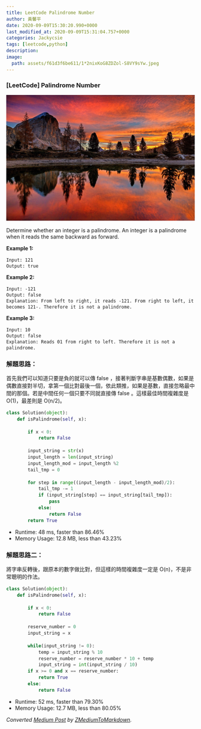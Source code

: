 ```yaml
---
title: LeetCode Palindrome Number
author: 黃馨平
date: 2020-09-09T15:30:20.990+0000
last_modified_at: 2020-09-09T15:31:04.757+0000
categories: Jackycsie
tags: [leetcode,python]
description: 
image:
  path: assets/f61d3f6be611/1*2nixKoG8ZDZol-S8VY9sYw.jpeg
---
```


### \[LeetCode\] Palindrome Number


![](assets/f61d3f6be611/1*2nixKoG8ZDZol-S8VY9sYw.jpeg)


Determine whether an integer is a palindrome\. An integer is a palindrome when it reads the same backward as forward\.

**Example 1:**
```
Input: 121
Output: true
```

**Example 2:**
```
Input: -121
Output: false
Explanation: From left to right, it reads -121. From right to left, it becomes 121-. Therefore it is not a palindrome.
```

**Example 3:**
```
Input: 10
Output: false
Explanation: Reads 01 from right to left. Therefore it is not a palindrome.
```
### 解題思路：

首先我們可以知道只要是負的就可以傳 false ，接著判斷字串是基數偶數，如果是偶數直接對半切，拿第一個比對最後一個，依此類推，如果是基數，直接忽略最中間的那個。若是中間任何一個只要不同就直接傳 false 。這樣最佳時間複雜度是 O\(1\)，最差則是 O\(n/2\)。
```python
class Solution(object):
    def isPalindrome(self, x):

        if x < 0:
            return False
        
        input_string = str(x)
        input_length = len(input_string)
        input_length_mod = input_length %2
        tail_tmp = 0
        
        for step in range((input_length - input_length_mod)/2):
            tail_tmp -= 1
            if (input_string[step] == input_string[tail_tmp]):
                pass
            else:
                return False
        return True
```
- Runtime: 48 ms, faster than 86\.46%
- Memory Usage: 12\.8 MB, less than 43\.23%

### 解題思路二：

將字串反轉後，跟原本的數字做比對，但這樣的時間複雜度一定是 O\(n\)，不是非常聰明的作法。
```python
class Solution(object):
    def isPalindrome(self, x):
        
        if x < 0:
            return False
        
        reserve_number = 0
        input_string = x
        
        while(input_string != 0):
            temp = input_string % 10
            reserve_number = reserve_number * 10 + temp
            input_string = int(input_string / 10)
        if x >= 0 and x == reserve_number:
            return True
        else:
            return False
```
- Runtime: 52 ms, faster than 79\.30%
- Memory Usage: 12\.7 MB, less than 80\.05%



_Converted [Medium Post](https://medium.com/jacky-life/leetcode-palindrome-number-f61d3f6be611) by [ZMediumToMarkdown](https://github.com/ZhgChgLi/ZMediumToMarkdown)._
